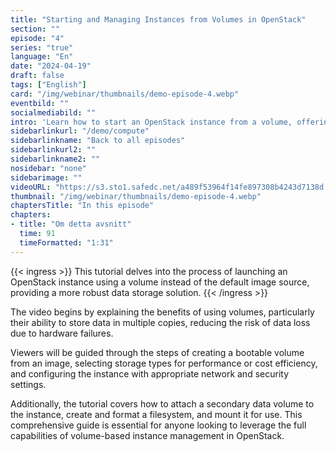 ```yaml
---
title: "Starting and Managing Instances from Volumes in OpenStack"
section: ""
episode: "4"
series: "true"
language: "En"
date: "2024-04-19"
draft: false
tags: ["English"]
card: "/img/webinar/thumbnails/demo-episode-4.webp"
eventbild: ""
socialmediabild: ""
intro: 'Learn how to start an OpenStack instance from a volume, offering enhanced data resilience and storage options.'
sidebarlinkurl: "/demo/compute"
sidebarlinkname: "Back to all episodes"
sidebarlinkurl2: ""
sidebarlinkname2: ""
nosidebar: "none"
sidebarimage: ""
videoURL: "https://s3.sto1.safedc.net/a489f53964f14fe897308b4243d7138d:processedvideos/safespring-demo-episode-4-start-instance-from-volume/master.m3u8"
thumbnail: "/img/webinar/thumbnails/demo-episode-4.webp"
chaptersTitle: "In this episode"
chapters:
- title: "Om detta avsnitt"
  time: 91
  timeFormatted: "1:31"
---
```


{{< ingress >}}
This tutorial delves into the process of launching an OpenStack instance using a volume instead of the default image source, providing a more robust data storage solution.
{{< /ingress >}}

 The video begins by explaining the benefits of using volumes, particularly their ability to store data in multiple copies, reducing the risk of data loss due to hardware failures. 

 Viewers will be guided through the steps of creating a bootable volume from an image, selecting storage types for performance or cost efficiency, and configuring the instance with appropriate network and security settings. 

 Additionally, the tutorial covers how to attach a secondary data volume to the instance, create and format a filesystem, and mount it for use. This comprehensive guide is essential for anyone looking to leverage the full capabilities of volume-based instance management in OpenStack.